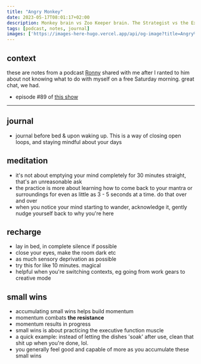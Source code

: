 ```yaml
---
title: "Angry Monkey"
date: 2023-05-17T08:01:17+02:00
description: Monkey brain vs Zoo Keeper brain. The Strategist vs the Executor
tags: [podcast, notes, journal]
images: ['https://images-here-hugo.vercel.app/api/og-image?title=Angry%20Monkey']
---
```


## context
these are notes from a podcast [Ronny](https://ronnypries.de/) shared with me after I ranted to him about not knowing what to do with myself on a free Saturday morning. great chat, we had.

- episode #89 of [this show](https://www.ubkhappyfuntimehour.com)

---

## journal
- journal before bed & upon waking up. 
This is a way of closing open loops, and staying mindful about your days

## meditation
- it's not about emptying your mind completely for 30 minutes straight, that's an unreasonable ask
- the practice is more about learning how to come back to your mantra or surroundings for even as little as 3 - 5 seconds at a time. do that over and over
- when you notice your mind starting to wander, acknowledge it, gently nudge yourself back to why you're here

## recharge
- lay in bed, in complete silence if possible
- close your eyes, make the room dark etc
- as much sensory deprivation as possible
- try this for like 10 minutes. magical
- helpful when you're switching contexts, eg going from work gears to creative mode

## small wins
- accumulating small wins helps build momentum
- momentum combats **the resistance**
- momentum results in progress
- small wins is about practicing the executive function muscle
- a quick example: instead of letting the dishes 'soak' after use, clean that shit up when you're done, lol.
- you generally feel good and capable of more as you accumulate these small wins